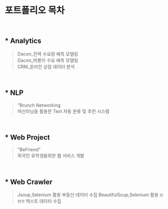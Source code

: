 # 포트폴리오 목차

<br>

## * Analytics
> Dacon_전력 수요량 예측 모델링 <br>
> Dacon_따릉이 수요 예측 모델링 <br>
> CRM_온라인 상점 데이터 분석

<br>

## * NLP
> "Brunch Networking <br>
> 머신러닝을 활용한 Text 자동 분류 및 추천 시스템

<br>

## * Web Project
> "BeFriend" <br>
> 외국인 유학생을위한 웹 서비스 개발

<br>

## * Web Crawler
> Jsoup,Selenium 활용 부동산 데이터 수집
> BeautifulSoup,Selenium 활용 `브런치` 텍스트 데이터 수집



